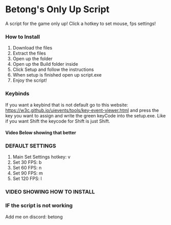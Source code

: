 # Betong's Only Up Script
A script for the game only up! Click a hotkey to set mouse, fps settings!

### How to Install
1. Download the files
2. Extract the files
3. Open up the folder
4. Open up the Build folder inside
5. Click Setup and follow the instructions
6. When setup is finished open up script.exe
7. Enjoy the script!

### Keybinds
If you want a keybind that is not default go to this website: https://w3c.github.io/uievents/tools/key-event-viewer.html and press the key you want to assign and write the green keyCode into the setup.exe.
Like if you want Shift the keycode for Shift is just Shift.
#### Video Below showing that better 

### DEFAULT SETTINGS
1. Main Set Settings hotkey: v
2. Set 30 FPS: b 
3. Set 60 FPS: n 
4. Set 90 FPS: m 
5. Set 120 FPS: l 

### VIDEO SHOWING HOW TO INSTALL


### IF the script is not working
Add me on discord: betong

